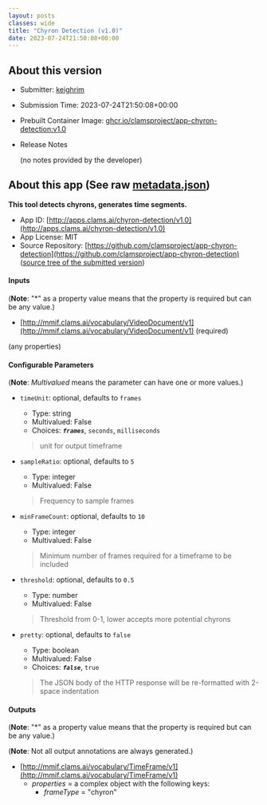 ```yaml
---
layout: posts
classes: wide
title: "Chyron Detection (v1.0)"
date: 2023-07-24T21:50:08+00:00
---
```

## About this version

- Submitter: [keighrim](https://github.com/keighrim)
- Submission Time: 2023-07-24T21:50:08+00:00
- Prebuilt Container Image: [ghcr.io/clamsproject/app-chyron-detection:v1.0](https://github.com/clamsproject/app-chyron-detection/pkgs/container/app-chyron-detection/v1.0)
- Release Notes

    (no notes provided by the developer)

## About this app (See raw [metadata.json](metadata.json))

**This tool detects chyrons, generates time segments.**

- App ID: [http://apps.clams.ai/chyron-detection/v1.0](http://apps.clams.ai/chyron-detection/v1.0)
- App License: MIT
- Source Repository: [https://github.com/clamsproject/app-chyron-detection](https://github.com/clamsproject/app-chyron-detection) ([source tree of the submitted version](https://github.com/clamsproject/app-chyron-detection/tree/v1.0))


#### Inputs
(**Note**: "*" as a property value means that the property is required but can be any value.)

- [http://mmif.clams.ai/vocabulary/VideoDocument/v1](http://mmif.clams.ai/vocabulary/VideoDocument/v1) (required)

 (any properties)



#### Configurable Parameters
(**Note**: _Multivalued_ means the parameter can have one or more values.)

- `timeUnit`: optional, defaults to `frames`

    - Type: string
    - Multivalued: False
    - Choices: **_`frames`_**, `seconds`, `milliseconds`


    > unit for output timeframe
- `sampleRatio`: optional, defaults to `5`

    - Type: integer
    - Multivalued: False


    > Frequency to sample frames
- `minFrameCount`: optional, defaults to `10`

    - Type: integer
    - Multivalued: False


    > Minimum number of frames required for a timeframe to be included
- `threshold`: optional, defaults to `0.5`

    - Type: number
    - Multivalued: False


    > Threshold from 0-1, lower accepts more potential chyrons
- `pretty`: optional, defaults to `false`

    - Type: boolean
    - Multivalued: False
    - Choices: **_`false`_**, `true`


    > The JSON body of the HTTP response will be re-formatted with 2-space indentation


#### Outputs
(**Note**: "*" as a property value means that the property is required but can be any value.)

(**Note**: Not all output annotations are always generated.)

- [http://mmif.clams.ai/vocabulary/TimeFrame/v1](http://mmif.clams.ai/vocabulary/TimeFrame/v1)
    - _properties_ = a complex object with the following keys:
        - _frameType_ = "chyron"

